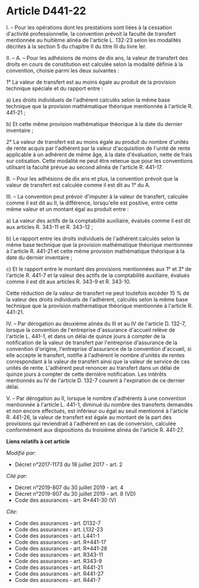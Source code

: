 # Article D441-22

I. – Pour les opérations dont les prestations sont liées à la cessation d'activité professionnelle, la convention prévoit la
faculté de transfert mentionnée au huitième alinéa de l'article L. 132-23 selon les modalités décrites à la section 5 du
chapitre II du titre III du livre Ier. 

II. – A. – Pour les adhésions de moins de dix ans, la valeur de transfert des droits en cours de constitution est calculée
selon la modalité définie à la convention, choisie parmi les deux suivantes : 

1° La valeur de transfert est au moins égale au produit de la provision technique spéciale et du rapport entre : 

a) Les droits individuels de l'adhérent calculés selon la même base technique que la provision mathématique théorique
mentionnée à l'article R. 441-21 ; 

b) Et cette même provision mathématique théorique à la date du dernier inventaire ; 

2° La valeur de transfert est au moins égale au produit du nombre d'unités de rente acquis par l'adhérent par la valeur
d'acquisition de l'unité de rente applicable à un adhérent de même âge, à la date d'évaluation, nette de frais sur
cotisation. Cette modalité ne peut être retenue que pour les conventions utilisant la faculté prévue au second alinéa de
l'article R. 441-17. 

B. – Pour les adhésions de dix ans et plus, la convention prévoit que la valeur de transfert est calculée comme il est dit au
1° du A. 

III. – La convention peut prévoir d'imputer à la valeur de transfert, calculée comme il est dit au II, la différence,
lorsqu'elle est positive, entre cette même valeur et un montant égal au produit entre : 

a) La valeur des actifs de la comptabilité auxiliaire, évalués comme il est dit aux articles R. 343-11 et R. 343-12 ; 

b) Le rapport entre les droits individuels de l'adhérent calculés selon la même base technique que la provision mathématique
théorique mentionnée à l'article R. 441-21 et cette même provision mathématique théorique à la date du dernier inventaire ; 

c) Et le rapport entre le montant des provisions mentionnées aux 1° et 3° de l'article R. 441-7 et la valeur des actifs de la
comptabilité auxiliaire, évalués comme il est dit aux articles R. 343-9 et R. 343-10. 

Cette réduction de la valeur de transfert ne peut toutefois excéder 15 % de la valeur des droits individuels de l'adhérent,
calculés selon la même base technique que la provision mathématique théorique mentionnée à l'article R. 441-21. 

IV. – Par dérogation au deuxième alinéa du III et au IV de l'article D. 132-7, lorsque la convention de l'entreprise
d'assurance d'accueil relève de l'article L. 441-1, et dans un délai de quinze jours à compter de la notification de la
valeur de transfert par l'entreprise d'assurance de la convention d'origine, l'entreprise d'assurance de la convention
d'accueil, si elle accepte le transfert, notifie à l'adhérent le nombre d'unités de rentes correspondant à la valeur de
transfert ainsi que la valeur de service de ces unités de rente. L'adhérent peut renoncer au transfert dans un délai de
quinze jours à compter de cette dernière notification. Les intérêts mentionnés au IV de l'article D. 132-7 courent à
l'expiration de ce dernier délai. 

V. – Par dérogation au II, lorsque le nombre d'adhérents à une convention mentionnée à l'article L. 441-1, diminué du nombre
des transferts demandés et non encore effectués, est inférieur ou égal au seuil mentionné à l'article R. 441-26, la valeur de
transfert est égale au montant de la part des provisions qui reviendrait à l'adhérent en cas de conversion, calculée
conformément aux dispositions du troisième alinéa de l'article R. 441-27.

**Liens relatifs à cet article**

_Modifié par_:

  - Décret n°2017-1173 du 18 juillet 2017 - art. 2

_Cité par_:

  - Décret n°2019-807 du 30 juillet 2019 - art. 4
  - Décret n°2019-807 du 30 juillet 2019 - art. 8 (VD)
  - Code des assurances - art. R*441-30 (V)

_Cite_:

  - Code des assurances - art. D132-7
  - Code des assurances - art. L132-23
  - Code des assurances - art. L441-1
  - Code des assurances - art. R*441-17
  - Code des assurances - art. R*441-26
  - Code des assurances - art. R343-11
  - Code des assurances - art. R343-9
  - Code des assurances - art. R441-21
  - Code des assurances - art. R441-27
  - Code des assurances - art. R441-7
